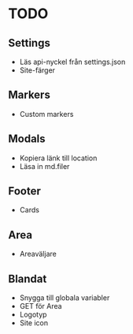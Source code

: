 # TODO

## Settings

* Läs api-nyckel från settings.json
* Site-färger

## Markers

* Custom markers

## Modals

* Kopiera länk till location
* Läsa in md.filer

## Footer

* Cards

## Area

* Areaväljare

## Blandat

* Snygga till globala variabler
* GET för Area
* Logotyp
* Site icon
